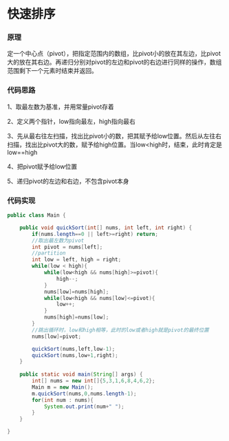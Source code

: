 # 快速排序

### 原理

定一个中心点（pivot），把指定范围内的数组，比pivot小的放在其左边，比pivot大的放在其右边。再递归分别对pivot的左边和pivot的右边进行同样的操作，数组范围剩下一个元素时结束并返回。



### 代码思路

1、取最左数为基准，并用常量pivot存着  

2、定义两个指针，low指向最左，high指向最右  

3、先从最右往左扫描，找出比pivot小的数，把其赋予给low位置。然后从左往右扫描，找出比pivot大的数，赋予给high位置。当low<high时，结束，此时肯定是low==high  

4、把pivot赋予给low位置  

5、递归pivot的左边和右边，不包含pivot本身  



### 代码实现

```java
public class Main {

    public void quickSort(int[] nums, int left, int right) {
        if(nums.length==0 || left>=right) return;
        //取出最左数为pivot
        int pivot = nums[left];
        //partition
        int low = left, high = right;
        while(low < high){
            while(low<high && nums[high]>=pivot){
                high--;
            }
            nums[low]=nums[high];
            while(low<high && nums[low]<=pivot){
                low++;
            }
            nums[high]=nums[low];
        }
        //跳出循环时，low和high相等，此时的low或者high就是pivot的最终位置
        nums[low]=pivot;

        quickSort(nums,left,low-1);
        quickSort(nums,low+1,right);
    }
    
    public static void main(String[] args) {
        int[] nums = new int[]{5,3,1,6,8,4,6,2};
        Main m = new Main();
        m.quickSort(nums,0,nums.length-1);
        for(int num : nums){
            System.out.print(num+" ");
        }
    }

}
```

